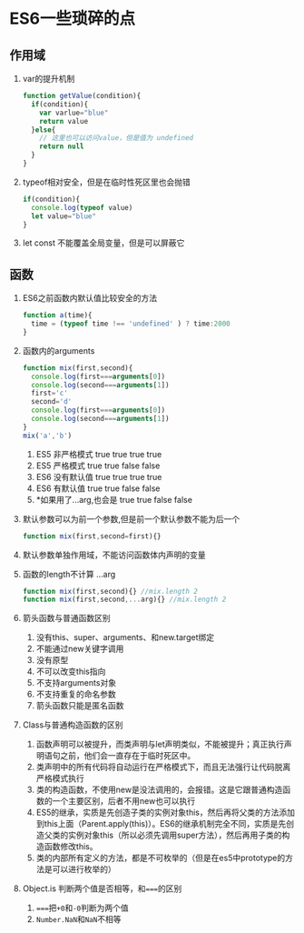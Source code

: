 # ES6一些琐碎的点

## 作用域

1. var的提升机制

    ```javascript
    function getValue(condition){
      if(condition){
        var varlue="blue"
        return value
      }else{
        // 这里也可以访问value，但是值为 undefined
        return null
      }
    }
    ```

2. typeof相对安全，但是在临时性死区里也会抛错

    ```javascript
    if(condition){
      console.log(typeof value)
      let value="blue"
    }
    ```

3. let const 不能覆盖全局变量，但是可以屏蔽它

## 函数

1. ES6之前函数内默认值比较安全的方法

    ```javascript
    function a(time){
      time = (typeof time !== 'undefined' ) ? time:2000
    }
    ```

2. 函数内的arguments

    ```javascript
    function mix(first,second){
      console.log(first===arguments[0])
      console.log(second===arguments[1])
      first='c'
      second='d'
      console.log(first===arguments[0])
      console.log(second===arguments[1])
    }
    mix('a','b')
    ```

    1. ES5 非严格模式 true true true true
    2. ES5 严格模式   true true false false
    3. ES6 没有默认值 true true true true
    4. ES6 有默认值 true true false false
    5. *如果用了...arg,也会是 true true false false

3. 默认参数可以为前一个参数,但是前一个默认参数不能为后一个

    ```javascript
    function mix(first,second=first){}
    ```

4. 默认参数单独作用域，不能访问函数体内声明的变量
5. 函数的length不计算 ...arg

    ```javascript
    function mix(first,second){} //mix.length 2
    function mix(first,second,...arg){} //mix.length 2
    ```

6. 箭头函数与普通函数区别
    1. 没有this、super、arguments、和new.target绑定
    2. 不能通过new关键字调用
    3. 没有原型
    4. 不可以改变this指向
    5. 不支持arguments对象
    6. 不支持重复的命名参数
    7. 箭头函数只能是匿名函数

7. Class与普通构造函数的区别
    1. 函数声明可以被提升，而类声明与let声明类似，不能被提升；真正执行声明语句之前，他们会一直存在于临时死区中。
    2. 类声明中的所有代码将自动运行在严格模式下，而且无法强行让代码脱离严格模式执行
    3. 类的构造函数，不使用new是没法调用的，会报错。这是它跟普通构造函数的一个主要区别，后者不用new也可以执行
    4. ES5的继承，实质是先创造子类的实例对象this，然后再将父类的方法添加到this上面（Parent.apply(this)）。ES6的继承机制完全不同，实质是先创造父类的实例对象this（所以必须先调用super方法），然后再用子类的构造函数修改this。
    5. 类的内部所有定义的方法，都是不可枚举的（但是在es5中prototype的方法是可以进行枚举的）

8. Object.is
    判断两个值是否相等，和`===`的区别
    1. `===`把`+0`和`-0`判断为两个值
    2. `Number.NaN`和`NaN`不相等